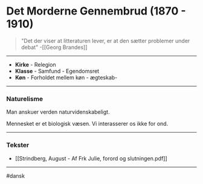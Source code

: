 # Det Morderne Gennembrud (1870 - 1910)

>"Det der viser at litteraturen lever, er at den sætter problemer under debat"
>\-[[Georg Brandes]]



---

- **Kirke**	-	Relegion
- **Klasse** -   Samfund - Egendomsret
- **Køn**		-	Forholdet mellem køn - ægteskab- 

---

### Naturelisme
Man anskuer verden naturvidenskabeligt.

Mennesket er et biologisk væsen. Vi interasserer os ikke for ond.

---

### Tekster
- [[Strindberg, August - Af Frk Julie, forord og slutningen.pdf]]


---
#dansk 